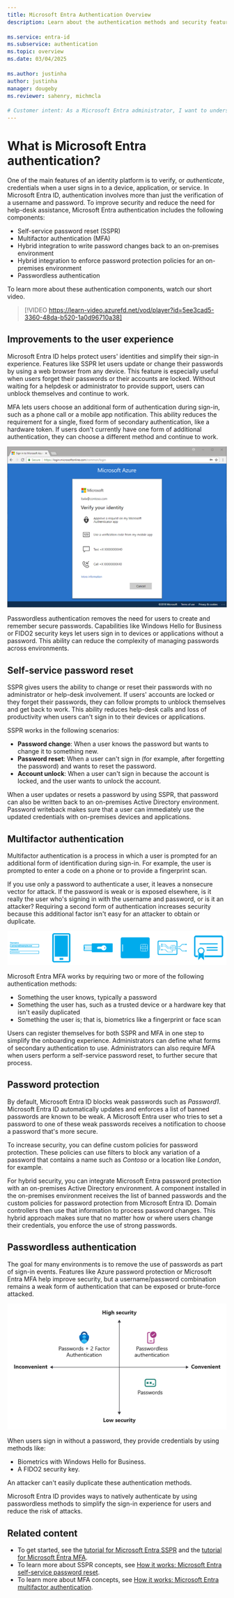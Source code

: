 ```yaml
---
title: Microsoft Entra Authentication Overview
description: Learn about the authentication methods and security features for user sign-ins with Microsoft Entra ID.

ms.service: entra-id
ms.subservice: authentication
ms.topic: overview
ms.date: 03/04/2025

ms.author: justinha
author: justinha
manager: dougeby
ms.reviewer: sahenry, michmcla

# Customer intent: As a Microsoft Entra administrator, I want to understand which Microsoft Entra features I can use to help secure sign-in and make the user authentication process safe and easy.
---
```

# What is Microsoft Entra authentication?

One of the main features of an identity platform is to verify, or *authenticate*, credentials when a user signs in to a device, application, or service. In Microsoft Entra ID, authentication involves more than just the verification of a username and password. To improve security and reduce the need for help-desk assistance, Microsoft Entra authentication includes the following components:

* Self-service password reset (SSPR)
* Multifactor authentication (MFA)
* Hybrid integration to write password changes back to an on-premises environment
* Hybrid integration to enforce password protection policies for an on-premises environment
* Passwordless authentication

To learn more about these authentication components, watch our short video.

> [!VIDEO https://learn-video.azurefd.net/vod/player?id=5ee3cad5-3360-48da-b520-1a0d96710a38]

## Improvements to the user experience

Microsoft Entra ID helps protect users' identities and simplify their sign-in experience. Features like SSPR let users update or change their passwords by using a web browser from any device. This feature is especially useful when users forget their passwords or their accounts are locked. Without waiting for a helpdesk or administrator to provide support, users can unblock themselves and continue to work.

MFA lets users choose an additional form of authentication during sign-in, such as a phone call or a mobile app notification. This ability reduces the requirement for a single, fixed form of secondary authentication, like a hardware token. If users don't currently have one form of additional authentication, they can choose a different method and continue to work.

![Screenshot that shows authentication methods in use at the sign-in screen.](media/concept-authentication-methods/overview-login.png)

Passwordless authentication removes the need for users to create and remember secure passwords. Capabilities like Windows Hello for Business or FIDO2 security keys let users sign in to devices or applications without a password. This ability can reduce the complexity of managing passwords across environments.

## Self-service password reset

SSPR gives users the ability to change or reset their passwords with no administrator or help-desk involvement. If users' accounts are locked or they forget their passwords, they can follow prompts to unblock themselves and get back to work. This ability reduces help-desk calls and loss of productivity when users can't sign in to their devices or applications.

SSPR works in the following scenarios:

* **Password change**: When a user knows the password but wants to change it to something new.
* **Password reset**: When a user can't sign in (for example, after forgetting the password) and wants to reset the password.
* **Account unlock**: When a user can't sign in because the account is locked, and the user wants to unlock the account.

When a user updates or resets a password by using SSPR, that password can also be written back to an on-premises Active Directory environment. Password writeback makes sure that a user can immediately use the updated credentials with on-premises devices and applications.

<a name='azure-ad-multi-factor-authentication'></a>

## Multifactor authentication

Multifactor authentication is a process in which a user is prompted for an additional form of identification during sign-in. For example, the user is prompted to enter a code on a phone or to provide a fingerprint scan.

If you use only a password to authenticate a user, it leaves a nonsecure vector for attack. If the password is weak or is exposed elsewhere, is it really the user who's signing in with the username and password, or is it an attacker? Requiring a second form of authentication increases security because this additional factor isn't easy for an attacker to obtain or duplicate.

![Conceptual diagram of the various forms of multifactor authentication.](./media/concept-mfa-howitworks/methods.png)

Microsoft Entra MFA works by requiring two or more of the following authentication methods:

* Something the user knows, typically a password
* Something the user has, such as a trusted device or a hardware key that isn't easily duplicated
* Something the user is; that is, biometrics like a fingerprint or face scan

Users can register themselves for both SSPR and MFA in one step to simplify the onboarding experience. Administrators can define what forms of secondary authentication to use. Administrators can also require MFA when users perform a self-service password reset, to further secure that process.

## Password protection

By default, Microsoft Entra ID blocks weak passwords such as *Password1*. Microsoft Entra ID automatically updates and enforces a list of banned passwords are known to be weak. A Microsoft Entra user who tries to set a password to one of these weak passwords receives a notification to choose a password that's more secure.

To increase security, you can define custom policies for password protection. These policies can use filters to block any variation of a password that contains a name such as *Contoso* or a location like *London*, for example.

For hybrid security, you can integrate Microsoft Entra password protection with an on-premises Active Directory environment. A component installed in the on-premises environment receives the list of banned passwords and the custom policies for password protection from Microsoft Entra ID. Domain controllers then use that information to process password changes. This hybrid approach makes sure that no matter how or where users change their credentials, you enforce the use of strong passwords.

## Passwordless authentication

The goal for many environments is to remove the use of passwords as part of sign-in events. Features like Azure password protection or Microsoft Entra MFA help improve security, but a username/password combination remains a weak form of authentication that can be exposed or brute-force attacked.

![Diagram that illustrates security versus convenience with the authentication process that leads to passwordless sign-in.](./media/concept-authentication-passwordless/passwordless-convenience-security.png)

When users sign in without a password, they provide credentials by using methods like:

* Biometrics with Windows Hello for Business.
* A FIDO2 security key.

An attacker can't easily duplicate these authentication methods.

Microsoft Entra ID provides ways to natively authenticate by using passwordless methods to simplify the sign-in experience for users and reduce the risk of attacks.  

## Related content

* To get started, see the [tutorial for Microsoft Entra SSPR][tutorial-sspr] and the [tutorial for Microsoft Entra MFA][tutorial-azure-mfa].
* To learn more about SSPR concepts, see [How it works: Microsoft Entra self-service password reset][concept-sspr].
* To learn more about MFA concepts, see [How it works: Microsoft Entra multifactor authentication][concept-mfa].

<!-- INTERNAL LINKS -->
[tutorial-sspr]: tutorial-enable-sspr.md
[tutorial-azure-mfa]: tutorial-enable-azure-mfa.md
[concept-sspr]: concept-sspr-howitworks.md
[concept-mfa]: concept-mfa-howitworks.md
